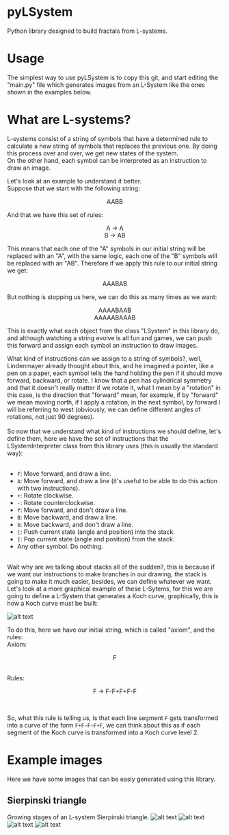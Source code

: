 # pyLSystem
Python library designed to build fractals from L-systems.

# Usage
The simplest way to use pyLSystem is to copy this git, and start editing the "main.py" file which generates images from an L-System like the ones shown in the examples below.

# What are L-systems?
L-systems consist of a string of symbols that have a determined rule to calculate a new string of symbols that replaces the previous one. By doing this process over and over, we get new states of the system. <br>
On the other hand, each symbol can be interpreted as an instruction to draw an image.<br>

Let's look at an example to understand it better.<br>
Suppose that we start with the following string:<br>

<p align="center">
  AABB
</p>

And that we have this set of rules:<br>

<p align="center">
  A -> A<br>
  B -> AB
</p>


This means that each one of the "A" symbols in our initial string will be replaced with an "A", with the same logic, each one of the "B" symbols will be replaced with an "AB". Therefore if we apply this rule to our initial string we get:

<p align="center">
  AAABAB
</p>

But nothing is stopping us here, we can do this as many times as we want:

<p align="center">AAAABAAB<br>
AAAAABAAAB<br>
</p>
  
This is exactly what each object from the class "LSystem" in this library do, and although watching a string evolve is all fun and games, we can push this forward and assign each symbol an instruction to draw images.<br>

What kind of instructions can we assign to a string of symbols?, well, Lindenmayer already thought about this, and he imagined a pointer, like a pen on a paper, each symbol tells the hand holding the pen if it should move forward, backward, or rotate. I know that a pen has cylindrical symmetry and that it doesn't really matter if we rotate it, what I mean by a "rotation" in this case, is the direction that "forward" mean, for example, if by "forward" we mean moving north, if I apply a rotation, in the next symbol, by forward I will be referring to west (obviously, we can define different angles of rotations, not just 90 degrees).<br>
<br>
So now that we understand what kind of instructions we should define, let's define them, here we have the set of instructions that the LSystemInterpreter class from this library uses (this is usually the standard way):<br>
<br>
* `F`: Move forward, and draw a line.<br>
* `A`: Move forward, and draw a line (it's useful to be able to do this action with two instructions).<br>
* `+`: Rotate clockwise.<br>
* `-`: Rotate counterclockwise.<br>
* `f`: Move forward, and don't draw a line.<br>
* `B`: Move backward, and draw a line.<br>
* `b`: Move backward, and don't draw a line.<br>
* `[`: Push current state (angle and position) into the stack.<br>
* `]`: Pop current state (angle and position) from the stack.<br>
* Any other symbol: Do nothing. <br>
<br>
Wait why are we talking about stacks all of the sudden?, this is because if we want our instructions to make branches in our drawing, the stack is going to make it much easier, besides, we can define whatever we want.<br>
Let's look at a more graphical example of these L-Sytems, for this we are going to define a L-System that generates a Koch curve, graphically, this is how a Koch curve must be built:

![alt text](https://upload.wikimedia.org/wikipedia/commons/a/a6/Quadratic_Koch_curve_type1_iterations.png)

To do this, here we have our initial string, which is called "axiom", and the rules:<br>
Axiom:<br>
<p align="center">F<p><br>
Rules:<br>
<p align="center">F -> F-F+F+F-F<p><br>


So, what this rule is telling us, is that each line segment `F` gets transformed into a curve of the form `F+F−F−F+F`, we can think about this as if each segment of the Koch curve is transformed into a Koch curve level 2.

# Example images
Here we have some images that can be easly generated using this library.
## Sierpinski triangle
Growing stages of an L-system Sierpinski triangle.
![alt text](https://github.com/julim29/pyLSystem/blob/main/Images/Sierpinski_0.jpg)
![alt text](https://github.com/julim29/pyLSystem/blob/main/Images/Sierpinski_1.jpg)
![alt text](https://github.com/julim29/pyLSystem/blob/main/Images/Sierpinski_2.jpg)
![alt text](https://github.com/julim29/pyLSystem/blob/main/Images/Sierpinski_3.jpg)
